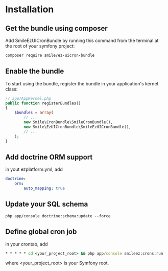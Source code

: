 # Installation

## Get the bundle using composer

Add SmileEzUICronBundle by running this command from the terminal at the root of
your symfony project:

```bash
composer require smile/ez-uicron-bundle
```

## Enable the bundle

To start using the bundle, register the bundle in your application's kernel class:

```php
// app/AppKernel.php
public function registerBundles()
{
    $bundles = array(
        // ...
        new Smile\CronBundle\SmileCronBundle(),
        new Smile\EzUICronBundle\SmileEzUICronBundle(),
        // ...
    );
}
```

## Add doctrine ORM support

in yout ezplatform.yml, add

```yaml
doctrine:
    orm:
        auto_mapping: true
```

## Update your SQL schema

```
php app/console doctrine:schema:update --force
```

## Define global cron job

in your crontab, add

```cmd
* * * * * cd <your_project_root> && php app/console smileez:crons:run
```

where <your_project_root> is your Symfony root.
